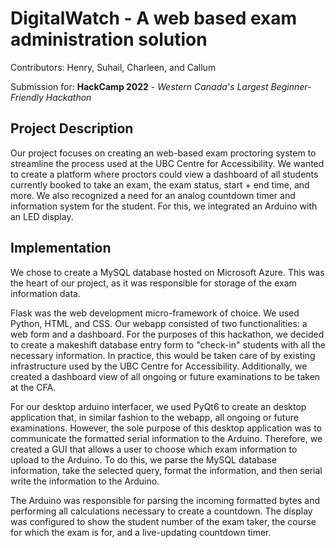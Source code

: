 # **DigitalWatch - A web based exam administration solution**

Contributors: Henry, Suhail, Charleen, and Callum

Submission for: **HackCamp 2022** - *Western Canada's Largest Beginner-Friendly Hackathon*

## Project Description

Our project focuses on creating an web-based exam proctoring system to streamline the process used at the UBC Centre for Accessibility. We wanted to create a platform where proctors could view a dashboard of all students currently booked to take an exam, the exam status, start + end time, and more. We also recognized a need for an analog countdown timer and information system for the student. For this, we integrated an Arduino with an LED display.

## Implementation

We chose to create a MySQL database hosted on Microsoft Azure. This was the heart of our project, as it was responsible for storage of the exam information data.

Flask was the web development micro-framework of choice. We used Python, HTML, and CSS. Our webapp consisted of two functionalities: a web form and a dashboard. For the purposes of this hackathon, we decided to create a makeshift database entry form to "check-in" students with all the necessary information. In practice, this would be taken care of by existing infrastructure used by the UBC Centre for Accessibility. Additionally, we created a dashboard view of all ongoing or future examinations to be taken at the CFA.

For our desktop arduino interfacer, we used PyQt6 to create an desktop application that, in similar fashion to the webapp, all ongoing or future examinations. However, the sole purpose of this desktop application was to communicate the formatted serial information to the Arduino. Therefore, we created a GUI that allows a user to choose which exam information to upload to the Arduino. To do this, we parse the MySQL database information, take the selected query, format the information, and then serial write the information to the Arduino.

The Arduino was responsible for parsing the incoming formatted bytes and performing all calculations necessary to create a countdown. The display was configured to show the student number of the exam taker, the course for which the exam is for, and a live-updating countdown timer.